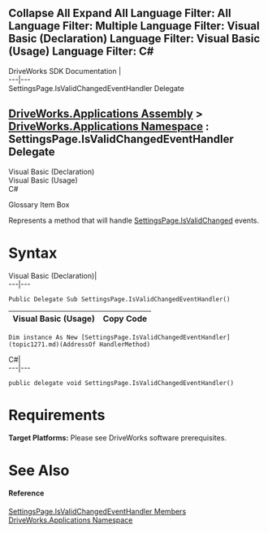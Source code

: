        

 Collapse All Expand All  Language Filter: All  Language Filter: Multiple  Language Filter: Visual Basic (Declaration) Language Filter: Visual Basic (Usage) Language Filter: C#  
---  
DriveWorks SDK Documentation  |   
---|---  
SettingsPage.IsValidChangedEventHandler Delegate   
  
[DriveWorks.Applications Assembly](topic13.md) > [DriveWorks.Applications Namespace](topic16.md) : SettingsPage.IsValidChangedEventHandler Delegate  
---  
  
Visual Basic (Declaration)    
Visual Basic (Usage)    
C# 

Glossary Item Box

Represents a method that will handle [SettingsPage.IsValidChanged](topic958.md) events. 

# Syntax

Visual Basic (Declaration)|   
---|---  
      
    
    Public Delegate Sub SettingsPage.IsValidChangedEventHandler()   
  
Visual Basic (Usage)| Copy Code  
---|---  
      
    
    Dim instance As New [SettingsPage.IsValidChangedEventHandler](topic1271.md)(AddressOf HandlerMethod)  
  
C#|   
---|---  
      
    
    public delegate void SettingsPage.IsValidChangedEventHandler()  
  
# Requirements

**Target Platforms:** Please see DriveWorks software prerequisites.

# See Also

#### Reference

[SettingsPage.IsValidChangedEventHandler Members](topic1271.md)   
[DriveWorks.Applications Namespace](topic16.md)


